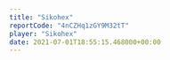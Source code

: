 ```yaml
---
title: "Sikohex"
reportCode: "4nCZHq1zGY9M32tT"
player: "Sikohex"
date: 2021-07-01T18:55:15.468000+00:00
---
```

